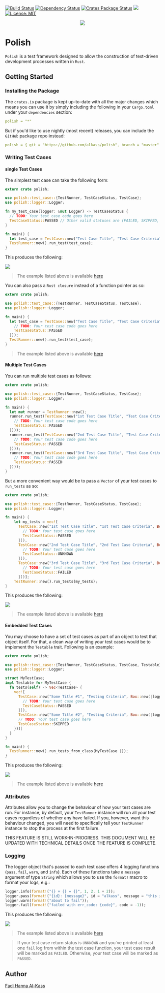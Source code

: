 [![Build Status](https://travis-ci.org/AlKass/polish.svg?branch=master)](https://travis-ci.org/AlKass/polish)
[![Dependency Status](https://dependencyci.com/github/AlKass/polish/badge)](https://dependencyci.com/github/AlKass/polish)
[![Crates Package Status](https://img.shields.io/crates/v/polish.svg)](https://crates.io/crates/polish)
[![](https://img.shields.io/crates/d/polish.svg)](https://crates.io/crates/polish)
[![License: MIT](https://img.shields.io/badge/License-MIT-yellow.svg)](https://github.com/AlKass/polish/blob/master/License.md)

<div align="center">
  <img src="logo.png">
</div>

# Polish

`Polish` is a test framework designed to allow the construction of test-driven development processes written in `Rust`.

## Getting Started

### Installing the Package

The `crates.io` package is kept up-to-date with all the major changes which means you can use it by simply including the following in your `Cargo.toml` under your `dependencies` section:

```yaml
polish = "*"
```

But if you'd like to use nightly (most recent) releases, you can include the `GitHub` package repo instead:

```yaml
polish = { git = "https://github.com/alkass/polish", branch = "master" }
```

### Writing Test Cases

#### single Test Cases

The simplest test case can take the following form:

```rust
extern crate polish;

use polish::test_case::{TestRunner, TestCaseStatus, TestCase};
use polish::logger::Logger;

fn my_test_case(logger: &mut Logger) -> TestCaseStatus {
  // TODO: Your test case code goes here
  TestCaseStatus::PASSED // Other valid statuses are (FAILED, SKIPPED, and UNKNOWN)
}

fn main() {
  let test_case = TestCase::new("Test Case Title", "Test Case Criteria", Box::new(my_test_case));
  TestRunner::new().run_test(test_case);
}
```

This produces the following:

![](screenshots/run_test.png)

> The example listed above is available [here](examples/run_test.rs)

You can also pass a `Rust closure` instead of a function pointer as so:

```rust
extern crate polish;

use polish::test_case::{TestRunner, TestCaseStatus, TestCase};
use polish::logger::Logger;

fn main() {
  let test_case = TestCase::new("Test Case Title", "Test Case Criteria", Box::new(|logger: &mut Logger| -> TestCaseStatus {
    // TODO: Your test case code goes here
    TestCaseStatus::PASSED
  }));
  TestRunner::new().run_test(test_case);
}
```

> The example listed above is available [here](examples/run_test_closure.rs)

#### Multiple Test Cases

You can run multiple test cases as follows:

```rust
extern crate polish;

use polish::test_case::{TestRunner, TestCaseStatus, TestCase};
use polish::logger::Logger;

fn main() {
  let mut runner = TestRunner::new();
  runner.run_test(TestCase::new("1st Test Case Title", "Test Case Criteria", Box::new(|logger: &mut Logger| -> TestCaseStatus {
    // TODO: Your test case code goes here
    TestCaseStatus::PASSED
  })));
  runner.run_test(TestCase::new("2nd Test Case Title", "Test Case Criteria", Box::new(|logger: &mut Logger| -> TestCaseStatus {
    // TODO: Your test case code goes here
    TestCaseStatus::PASSED
  })));
  runner.run_test(TestCase::new("3rd Test Case Title", "Test Case Criteria", Box::new(|logger: &mut Logger| -> TestCaseStatus {
    // TODO: Your test case code goes here
    TestCaseStatus::PASSED
  })));
}
```

But a more convenient way would be to pass a `Vector` of your test cases to `run_tests` as so:

```rust
extern crate polish;

use polish::test_case::{TestRunner, TestCaseStatus, TestCase};
use polish::logger::Logger;

fn main() {
    let my_tests = vec![
      TestCase::new("1st Test Case Title", "1st Test Case Criteria", Box::new(|logger: &mut Logger| -> TestCaseStatus {
        // TODO: Your test case goes here
        TestCaseStatus::PASSED
      })),
      TestCase::new("2nd Test Case Title", "2nd Test Case Criteria", Box::new(|logger: &mut Logger| -> TestCaseStatus {
        // TODO: Your test case goes here
        TestCaseStatus::UNKNOWN
      })),
      TestCase::new("3rd Test Case Title", "3rd Test Case Criteria", Box::new(|logger: &mut Logger| -> TestCaseStatus {
        // TODO: Your test case goes here
        TestCaseStatus::FAILED
      }))];
    TestRunner::new().run_tests(my_tests);
}
```

This produces the following:

![](screenshots/run_tests.png)

> The example listed above is available [here](examples/run_tests.rs)

#### Embedded Test Cases

You may choose to have a set of test cases as part of an object to test that object itself. For that, a clean way of writing your test cases would be to implement the `Testable` trait. Following is an example:

```rust
extern crate polish;

use polish::test_case::{TestRunner, TestCaseStatus, TestCase, Testable};
use polish::logger::Logger;

struct MyTestCase;
impl Testable for MyTestCase {
  fn tests(self) -> Vec<TestCase> {
    vec![
      TestCase::new("Some Title #1", "Testing Criteria", Box::new(|logger: &mut Logger| -> TestCaseStatus {
        // TODO: Your test case goes here
        TestCaseStatus::PASSED
      })),
      TestCase::new("Some Title #2", "Testing Criteria", Box::new(|logger: &mut Logger| -> TestCaseStatus {
      // TODO: Your test case goes here
      TestCaseStatus::SKIPPED
    }))]
  }
}

fn main() {
  TestRunner::new().run_tests_from_class(MyTestCase {});
}
```

This produces the following:

![](screenshots/run_tests_from_class.png)

> The example listed above is available [here](examples/run_tests_from_class.rs)

### Attributes

Attributes allow you to change the behaviour of how your test cases are run. For instance, by default, your `TestRunner` instance will run all your test cases regardless of whether any have failed. If you, however, want this behaviour changed, you will need to specifically tell your `TestRunner` instance to stop the process at the first failure.

THIS FEATURE IS STILL WORK-IN-PROGRESS. THIS DOCUMENT WILL BE UPDATED WITH TECHNICAL DETAILS ONCE THE FEATURE IS COMPLETE.

### Logging

The logger object that's passed to each test case offers 4 logging functions (`pass`, `fail`, `warn`, and `info`). Each of these functions take a `message` argument of type `String` which allows you to use the `format!` macro to format your logs, e.g.:

```rust
logger.info(format!("{} + {} = {}", 1, 2, 1 + 2));
logger.pass(format!("{id}: {message}", id = "alkass", message = "this is a message"));
logger.warn(format!("about to fail"));
logger.fail(format!("failed with err_code: {code}", code = -1));
```

This produces the following:

![](screenshots/logs.png)

> The example listed above is available [here](examples/logs.rs)

> If your test case return status is `UNKNOWN` and you've printed at least one `fail` log from within the test case function, your test case result will be marked as `FAILED`. Otherwise, your test case will be marked as `PASSED`.

## Author

[Fadi Hanna Al-Kass](https://github.com/alkass)
